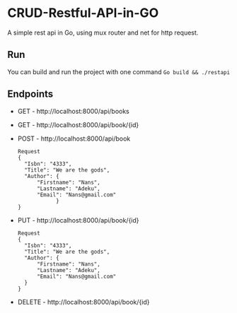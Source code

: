 # CRUD-Restful-API-in-GO
A simple rest api in Go, using mux router and net for http request. 

## Run 
You can build and run the project with one command 
`Go build && ./restapi`

## Endpoints
* GET - http://localhost:8000/api/books
* GET - http://localhost:8000/api/book/{id}
* POST - http://localhost:8000/api/book
  
  
  ```
  Request 
  {
    "Isbn": "4333",
    "Title": "We are the gods",
    "Author": {
        "Firstname": "Nans",
        "Lastname": "Adeku",
        "Email": "Nans@gmail.com"
              }
  }
  ```

* PUT - http://localhost:8000/api/book/{id}
 
  ```
  Request 
  {
    "Isbn": "4333",
    "Title": "We are the gods",
    "Author": {
        "Firstname": "Nans",
        "Lastname": "Adeku",
        "Email": "Nans@gmail.com"
    }
  }
  ```
* DELETE - http://localhost:8000/api/book/{id}
